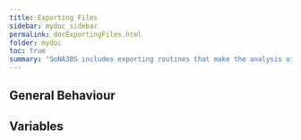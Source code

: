 ```yaml
---
title: Exporting Files
sidebar: mydoc_sidebar
permalink: docExportingFiles.html
folder: mydoc
toc: true
summary: "SoNA3BS includes exporting routines that make the analysis of simulations' results easy. These results can be exported in XML format directly from Behaviour Space Interface and can be analysed either with the Mathematica routines we include as part of the simulation or with other analysis software."
---
```


## General Behaviour

## Variables
